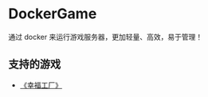 # DockerGame

通过 docker 来运行游戏服务器，更加轻量、高效，易于管理！

## 支持的游戏

- [《幸福工厂》](https://github.com/jinzhongjia/DockerGame/tree/main/Satisfactory)
